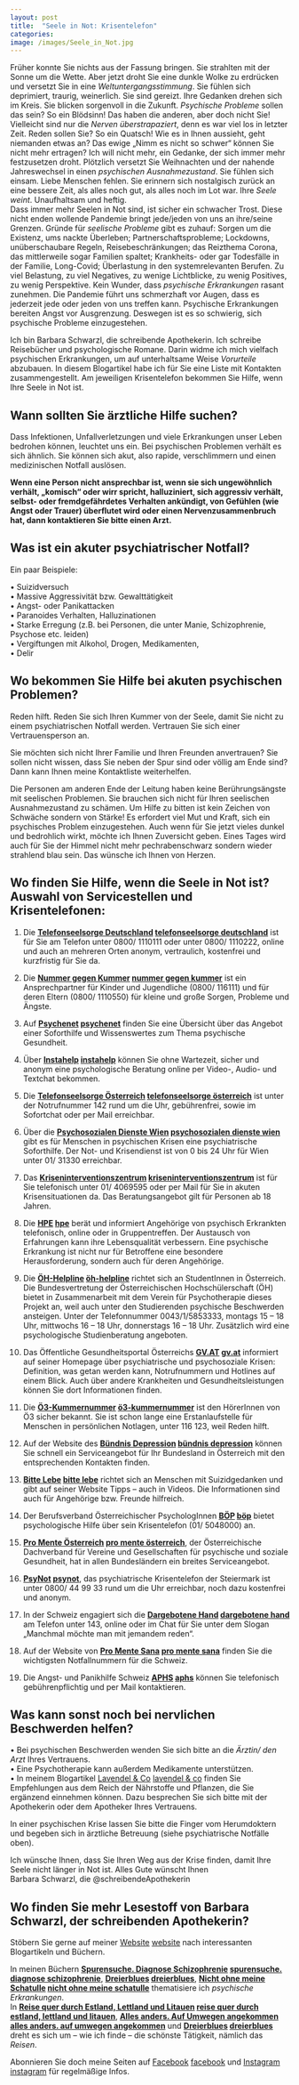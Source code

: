 ```yaml
---
layout: post
title:  "Seele in Not: Krisentelefon"
categories: 
image: /images/Seele_in_Not.jpg
---
```



Früher konnte Sie nichts aus der Fassung bringen. Sie strahlten mit der Sonne um die Wette. Aber jetzt droht Sie eine dunkle Wolke zu erdrücken und versetzt Sie in eine *Weltuntergangsstimmung*. Sie fühlen sich deprimiert, traurig, weinerlich. Sie sind gereizt. Ihre Gedanken drehen sich im Kreis. Sie blicken sorgenvoll in die Zukunft. *Psychische Probleme* sollen das sein? So ein Blödsinn! Das haben die anderen, aber doch nicht Sie! Vielleicht sind nur die *Nerven überstrapaziert*, denn es war viel los in letzter Zeit. Reden sollen Sie? So ein Quatsch! Wie es in Ihnen aussieht, geht niemanden etwas an? Das ewige „Nimm es nicht so schwer“ können Sie nicht mehr ertragen? Ich will nicht mehr, ein Gedanke, der sich immer mehr festzusetzen droht. Plötzlich versetzt Sie Weihnachten und der nahende Jahreswechsel in einen *psychischen Ausnahmezustand*. Sie fühlen sich einsam. Liebe Menschen fehlen. Sie erinnern sich nostalgisch zurück an eine bessere Zeit, als alles noch gut, als alles noch im Lot war. Ihre *Seele weint*. Unaufhaltsam und heftig. <br>
Dass immer mehr Seelen in Not sind, ist sicher ein schwacher Trost. Diese nicht enden wollende Pandemie bringt jede/jeden von uns an ihre/seine Grenzen. Gründe für *seelische Probleme* gibt es zuhauf: Sorgen um die Existenz, ums nackte Überleben; Partnerschaftsprobleme; Lockdowns, unüberschaubare Regeln, Reisebeschränkungen; das Reizthema Corona, das mittlerweile sogar Familien spaltet; Krankheits- oder gar Todesfälle in der Familie, Long-Covid; Überlastung in den systemrelevanten Berufen. Zu viel Belastung, zu viel Negatives, zu wenige Lichtblicke, zu wenig Positives, zu wenig Perspektive. Kein Wunder, dass *psychische Erkrankungen* rasant zunehmen. Die Pandemie führt uns schmerzhaft vor Augen, dass es jederzeit jede oder jeden von uns treffen kann. Psychische Erkrankungen bereiten Angst vor Ausgrenzung. Deswegen ist es so schwierig, sich psychische Probleme einzugestehen. <br>

Ich bin Barbara Schwarzl, die schreibende Apothekerin. Ich schreibe Reisebücher und psychologische Romane. Darin widme ich mich vielfach psychischen Erkrankungen, um auf unterhaltsame Weise *Vorurteile* abzubauen. In diesem Blogartikel habe ich für Sie eine Liste mit Kontakten zusammengestellt. Am jeweiligen Krisentelefon bekommen Sie Hilfe, wenn Ihre Seele in Not ist.


## Wann sollten Sie ärztliche Hilfe suchen?

Dass Infektionen, Unfallverletzungen und viele Erkrankungen unser Leben bedrohen können, leuchtet uns ein. Bei psychischen Problemen verhält es sich ähnlich. Sie können sich akut, also rapide, verschlimmern und einen medizinischen Notfall auslösen.<br>

**Wenn eine Person nicht ansprechbar ist, wenn sie sich ungewöhnlich verhält, „komisch“ oder wirr spricht, halluziniert, sich aggressiv verhält,  selbst- oder fremdgefährdetes Verhalten ankündigt, von Gefühlen (wie Angst oder Trauer) überflutet wird oder einen Nervenzusammenbruch hat, dann kontaktieren Sie bitte einen Arzt.**


## Was ist ein akuter psychiatrischer Notfall?

Ein paar Beispiele:

• Suizidversuch <br>
• Massive Aggressivität bzw. Gewalttätigkeit <br>
• Angst- oder Panikattacken <br>
• Paranoides Verhalten, Halluzinationen <br>
• Starke Erregung (z.B. bei Personen, die unter Manie, Schizophrenie, Psychose etc. leiden) <br>
• Vergiftungen mit Alkohol, Drogen, Medikamenten, <br> 
• Delir


## Wo bekommen Sie Hilfe bei akuten psychischen Problemen?

Reden hilft. Reden Sie sich Ihren Kummer von der Seele, damit Sie nicht zu einem psychiatrischen Notfall werden. Vertrauen Sie sich einer Vertrauensperson an. <br>

Sie möchten sich nicht Ihrer Familie und Ihren Freunden anvertrauen? Sie sollen nicht wissen, dass Sie neben der Spur sind oder völlig am Ende sind? Dann kann Ihnen meine Kontaktliste weiterhelfen.<br>

Die Personen am anderen Ende der Leitung haben keine Berührungsängste mit seelischen Problemen. Sie brauchen sich nicht für Ihren seelischen Ausnahmezustand zu schämen. Um Hilfe zu bitten ist kein Zeichen von Schwäche sondern von Stärke! Es erfordert viel Mut und Kraft, sich ein psychisches Problem einzugestehen. Auch wenn für Sie jetzt vieles dunkel und bedrohlich wirkt, möchte ich Ihnen Zuversicht geben. Eines Tages wird auch für Sie der Himmel nicht mehr pechrabenschwarz sondern wieder strahlend blau sein. Das wünsche ich Ihnen von Herzen.


## Wo finden Sie Hilfe, wenn die Seele in Not ist? Auswahl von Servicestellen und Krisentelefonen:

1. Die **[Telefonseelsorge Deutschland] [telefonseelsorge deutschland]** ist für Sie am Telefon unter 0800/ 1110111 oder unter 0800/ 1110222, online und auch an mehreren Orten anonym, vertraulich, kostenfrei und kurzfristig für Sie da.

2. Die **[Nummer gegen Kummer] [nummer gegen kummer]** ist ein Ansprechpartner für Kinder und Jugendliche (0800/ 116111) und für deren Eltern (0800/ 1110550) für kleine und große Sorgen, Probleme und Ängste.

3. Auf **[Psychenet] [psychenet]** finden Sie eine Übersicht über das Angebot einer Soforthilfe und Wissenswertes zum Thema psychische Gesundheit.

4. Über **[Instahelp] [instahelp]** können Sie ohne Wartezeit, sicher und anonym eine psychologische Beratung online per Video-, Audio- und Textchat bekommen.

5. Die **[Telefonseelsorge Österreich] [telefonseelsorge österreich]** ist unter der Notrufnummer 142 rund um die Uhr, gebührenfrei, sowie im Sofortchat oder per Mail erreichbar.

6. Über die **[Psychosozialen Dienste Wien] [psychosozialen dienste wien]** gibt es für Menschen in psychischen Krisen eine psychiatrische Soforthilfe. Der Not- und Krisendienst ist von 0 bis 24 Uhr für Wien unter 01/ 31330 erreichbar.

7. Das **[Kriseninterventionszentrum] [kriseninterventionszentrum]** ist für Sie telefonisch unter 01/ 4069595 oder per Mail für Sie in akuten Krisensituationen da. Das Beratungsangebot gilt für Personen ab 18 Jahren.

8. Die **[HPE] [hpe]** berät und informiert Angehörige von psychisch Erkrankten telefonisch, online oder in Gruppentreffen. Der Austausch von Erfahrungen kann ihre Lebensqualität verbessern. Eine psychische Erkrankung ist nicht nur für Betroffene eine besondere Herausforderung, sondern auch für deren Angehörige.

10. Die **[ÖH-Helpline] [öh-helpline]** richtet sich an StudentInnen in Österreich. Die Bundesvertretung der Österreichischen Hochschülerschaft (ÖH) bietet in Zusammenarbeit mit dem Verein für Psychotherapie dieses Projekt an, weil auch unter den Studierenden psychische Beschwerden ansteigen. Unter der Telefonnummer 0043/1/5853333, montags 15 – 18 Uhr, mittwochs 16 – 18 Uhr, donnerstags 16 – 18 Uhr. Zusätzlich wird eine psychologische Studienberatung angeboten.

11. Das Öffentliche Gesundheitsportal Österreichs **[GV.AT] [gv.at]** informiert auf seiner Homepage über psychiatrische und psychosoziale Krisen: Definition, was getan werden kann, Notrufnummern und Hotlines auf einem Blick. Auch über andere Krankheiten und Gesundheitsleistungen können Sie dort Informationen finden.

12. Die **[Ö3-Kummernummer] [ö3-kummernummer]** ist den HörerInnen von Ö3 sicher bekannt. Sie ist schon lange eine Erstanlaufstelle für Menschen in persönlichen Notlagen, unter 116 123, weil Reden hilft.

13. Auf der Website des **[Bündnis Depression] [bündnis depression]** können Sie schnell ein Serviceangebot für Ihr Bundesland in Österreich mit den entsprechenden Kontakten finden.

14. **[Bitte Lebe] [bitte lebe]** richtet sich an Menschen mit Suizidgedanken und gibt auf seiner Website Tipps – auch in Videos. Die Informationen sind auch für Angehörige bzw. Freunde hilfreich.

15. Der Berufsverband Österreichischer PsychologInnen **[BÖP] [böp]** bietet psychologische Hilfe über sein Krisentelefon (01/ 5048000) an.

16. **[Pro Mente Österreich] [pro mente österreich]**, der Österreichische Dachverband für Vereine und Gesellschaften für psychische und soziale Gesundheit, hat in allen Bundesländern ein breites Serviceangebot.

17. **[PsyNot] [psynot]**, das psychiatrische Krisentelefon der Steiermark ist unter 0800/ 44 99 33 rund um die Uhr erreichbar, noch dazu kostenfrei und anonym.

18. In der Schweiz engagiert sich die **[Dargebotene Hand] [dargebotene hand]** am Telefon unter 143, online oder im Chat für Sie unter dem Slogan „Manchmal möchte man mit jemandem reden“.

19. Auf der Website von **[Pro Mente Sana] [pro mente sana]** finden Sie die wichtigsten Notfallnummern für die Schweiz.

20. Die Angst- und Panikhilfe Schweiz **[APHS] [aphs]** können Sie telefonisch gebührenpflichtig und per Mail kontaktieren.


## Was kann sonst noch bei nervlichen Beschwerden helfen?

• Bei psychischen Beschwerden wenden Sie sich bitte an die *Ärztin/ den Arzt* Ihres Vertrauens.<br>
• Eine Psychotherapie kann außerdem Medikamente unterstützen. <br>
• In meinem Blogartikel [Lavendel & Co] [lavendel & co] finden Sie Empfehlungen aus dem Reich der Nährstoffe und Pflanzen, die Sie ergänzend einnehmen können. Dazu besprechen Sie sich bitte mit der Apothekerin oder dem Apotheker Ihres Vertrauens.<br>

In einer psychischen Krise lassen Sie bitte die Finger vom Herumdoktern und begeben sich in ärztliche Betreuung (siehe psychiatrische Notfälle oben). <br>

Ich wünsche Ihnen, dass Sie Ihren Weg aus der Krise finden, damit Ihre Seele nicht länger in Not ist. Alles Gute wünscht Ihnen <br>
Barbara Schwarzl, die @schreibendeApothekerin


## Wo finden Sie mehr Lesestoff von Barbara Schwarzl, der schreibenden Apothekerin?

Stöbern Sie gerne auf meiner [Website] [website] nach interessanten Blogartikeln und Büchern.<br>

In meinen Büchern **[Spurensuche. Diagnose Schizophrenie] [spurensuche. diagnose schizophrenie]**, **[Dreierblues] [dreierblues]**, **[Nicht ohne meine Schatulle] [nicht ohne meine schatulle]** thematisiere ich *psychische Erkrankungen*.<br>
In **[Reise quer durch Estland, Lettland und Litauen] [reise quer durch estland, lettland und litauen]**, **[Alles anders. Auf Umwegen angekommen] [alles anders. auf umwegen angekommen]** und **[Dreierblues] [dreierblues]** dreht es sich um – wie ich finde – die schönste Tätigkeit, nämlich das *Reisen*. <br>

Abonnieren Sie doch meine Seiten auf [Facebook] [facebook] und [Instagram] [instagram] für regelmäßige Infos.


[telefonseelsorge deutschland]:  https://www.telefonseelsorge.de/
[nummer gegen kummer]: https://www.nummergegenkummer.de/
[psychenet]: https://www.psychenet.de/de/hilfe-finden/schnelle-hilfe/soforthilfe.html
[instahelp]: https://instahelp.me/de/psychologische-beratung-online-lp/?utm_source=google&utm_medium=cpc&utm_campaign=120926346454&utm_term=psychologische%20notfallberatung&gclid=EAIaIQobChMIn6fn1vjy9AIVTrLVCh2OuAC1EAMYAyAAEgLaFPD_BwE
[telefonseelsorge österreich]: http://www.telefonseelsorge.at/
[psychosozialen dienste wien]: https://psd-wien.at/
[kriseninterventionszentrum]: http://www.kriseninterventionszentrum.at/
[hpe]: https://www.hpe.at/de/
[öh-helpline]: https://www.oeh.ac.at/helpline
[gv.at]: https://www.gesundheit.gv.at/krankheiten/erste-hilfe/notfall/psychiatrischer-notfall
[ö3-kummernummer]: https://oe3.orf.at/kummernummer/stories/2712988/
[bündnis depression]: https://buendnis-depression.at/
[bitte lebe]: https://bittelebe.at/
[böp]: https://www.boep.or.at/psychologische-behandlung/helpline
[pro mente österreich]: https://www.promenteaustria.at/de/home/
[psynot]: https://psynot-stmk.at/
[dargebotene hand]: https://www.143.ch/
[aphs]: https://www.aphs.ch/hotline/die-aphs-hotline/
[pro mente sana]: https://www.promentesana.ch/angebote/anzeichen-erkennen/notfaelle-erkennen

[spurensuche. diagnose schizophrenie]: https://barbaraschwarzl.com/spurensuche-diagnose-schizophrenie/
[dreierblues]: https://barbaraschwarzl.com/dreierblues/
[nicht ohne meine schatulle]: https://barbaraschwarzl.com/nicht-ohne-meine-schatulle/ 
[reise quer durch estland, lettland und litauen]: https://barbaraschwarzl.com/reise-quer-durch-estland-lettland-und-litauen/
[alles anders. auf umwegen angekommen]: https://barbaraschwarzl.com/alles-anders-auf-umwegen-angekommen/
[facebook]: https://www.facebook.com/schreibendeApothekerin
[twitter]: https://twitter.com/BuchSchwarzl
[instagram]: https://www.instagram.com/schreibendeapothekerin/

[lavendel & co]: https://barbaraschwarzl.com/2021/12/05/Vitamine-Lavendel-&-Co-gegen-den-Winterblues-und-Coronablues.html

[website]: https://barbaraschwarzl.com/
